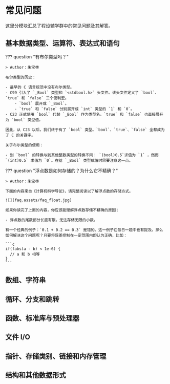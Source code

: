 # 常见问题

这里分模块汇总了程设辅学群中的常见问题及其解答。

## 基本数据类型、运算符、表达式和语句

??? question "有布尔类型吗？"

    > Author：朱宝林

    布尔类型的历史：

    - 最早的 C 语言规范中没有布尔类型。
    - C99 引入了 `_Bool` 类型和 `<stdbool.h>` 头文件。该头文件定义了 `bool`、`true` 和 `false` 三个便利宏。
        - `bool` 展开成 `_Bool`。
        - `true` 和 `false` 分别展开成 `int` 类型的 `1` 和 `0`。
    - C23 正式使用 `bool` 代替 `_Bool` 作为类型名。`true` 和 `false` 也直接展开为 `bool` 类型值。

    因此，从 C23 以后，我们终于有了 `bool` 类型。`bool`、`true`、`false` 全都成为了 C 的关键字。

    关于布尔类型的使用：

    - 到 `bool` 的转换与到其他整数类型的转换不同： `(bool)0.5`求值为 `1` ，然而 `(int)0.5` 求值为 `​0`​。在给 `_Bool` 类型赋值时需要注意这一点。

??? question "浮点数是如何存储的？为什么它不精确？"

    > Author：朱宝林

    下面的内容来自《计算机科学导论》，请完整阅读以了解浮点数的存储方式。

    ![](faq.assets/faq_float.jpg)

    如果你读完了上面的内容，你应该能理解浮点数存储不精确的原因：

    - 浮点数的尾数部分长度有限，无法存储无限的小数。

    有一个经典的例子：`0.1 + 0.2 == 0.3` 是错的。这一例子在每日一题中也有提及。那么如何解决这个问题呢？只要将误差控制在一定范围内即认为正确，比如：

    ```c
    if(fabs(a - b) < 1e-6) {
      // a 和 b 相等
    }
    ```

## 数组、字符串

## 循环、分支和跳转

## 函数、标准库与预处理器

## 文件 I/O

## 指针、存储类别、链接和内存管理

## 结构和其他数据形式
